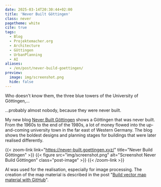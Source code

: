 ```yaml
---
date: 2025-03-14T20:30:44+02:00
title: 'Never Built Göttingen'
class: never
pagetheme: white
cite: true
tags:
  - Blog
  - Projektemacher.org
  - Architecture
  - Göttingen
  - UrbanPlanning
  - AI
aliases:
  - /en/post/never-build-goettingen/
preview:
  image: img/screenshot.png
  hide: false
---
```


Who doesn't know them, the three blue towers of the University of Göttingen,...

<!--more-->

...probably almost nobody, because they were never built.


My new blog [Never Built Göttingen](https://never-built.goettingen.xyz/) shows a Göttingen that was never built. From the 1960s to the end of the 1980s, a lot of money flowed into the up-and-coming university town in the far east of Western Germany. The blog shows the boldest designs and planning stages for buildings that were later realised differently.

{{< zoom-link link="https://never-built.goettingen.xyz/" title="Never Build Göttingen" >}}
    {{< figure src="img/screenshot.png" alt="Screenshot Never Build Göttingen" class="post-image" >}}
{{< /zoom-link >}}

AI was used for the realisation, especially for image processing. The creation of the map material is described in the post "[Build vector map material with GitHub](/en/post/build-vector-tiles-on-github/)".
